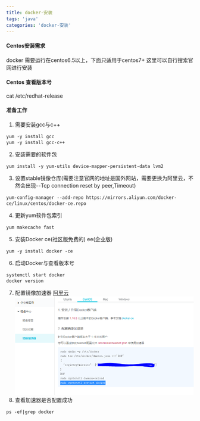 ```yaml
---
title: docker-安装
tags: 'java'
categories: 'docker-安装'
---
```

#### Centos安装需求
docker 需要运行在centos6.5以上，下面只适用于centos7+ 这里可以自行搜索官网进行安装
#### Centos 查看版本号
cat /etc/redhat-release
#### 准备工作
1. 需要安装gcc与c++
````
yum -y install gcc
yum -y install gcc-c++
````
2. 安装需要的软件包
````
yum install -y yum-utils device-mapper-persistent-data lvm2
````
3. 设置stable镜像仓库(需要注意官网的地址是国外网站，需要更换为阿里云，不然会出现--Tcp connection reset by peer,Timeout)
````
yum-config-manager --add-repo https://mirrors.aliyun.com/docker-ce/linux/centos/docker-ce.repo
````
4. 更新yum软件包索引
````
yum makecache fast
````
5. 安装Docker ce(社区版免费的) ee(企业版)
````
yum -y install docker -ce
````
6. 启动Docker与查看版本号
````
systemctl start docker
docker version
````
7. 配置镜像加速器
[阿里云](https://www.aliyun.com/tg/aliware/4829868.html "阿里云镜像加速器配置方法")
![加速器](../img/docker-加速器.jpg)
8. 查看加速器是否配置成功
````
ps -ef|grep docker
````
